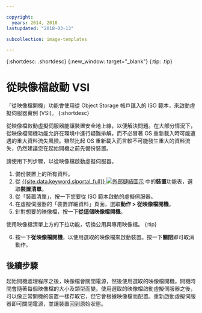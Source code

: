 ```yaml
---

copyright:
  years: 2014, 2018
lastupdated: "2018-03-13"

subcollection: image-templates

---
```


{:shortdesc: .shortdesc}
{:new_window: target="_blank"}
{:tip: .tip}

# 從映像檔啟動 VSI

「從映像檔開機」功能會使用從 Object Storage 帳戶匯入的 ISO 範本，來啟動虛擬伺服器實例 (VSI)。
{:shortdesc}

從映像檔啟動虛擬伺服器能讓裝置安全地上線，以便解決問題。在大部分情況下，從映像檔開機功能允許在環境中進行疑難排解，而不必冒著 OS 重新載入時可能遭遇的重大資料流失風險。雖然比起 OS 重新載入而言較不可能發生重大的資料流失，仍然建議您在起始開機之前先備份裝置。

請使用下列步驟，以從映像檔啟動虛擬伺服器。

1. 備份裝置上的所有資料。
2. 從 [{{site.data.keyword.slportal_full}} ![外部鏈結圖示](../../icons/launch-glyph.svg "外部鏈結圖示")](https://control.softlayer.com/) 中的**裝置**功能表，選取**裝置清單**。
3. 從「裝置清單」，按一下您要從 ISO 範本啟動的虛擬伺服器。
4. 在虛擬伺服器的「裝置詳細資料」頁面，選取**動作 > 從映像檔開機**。
5. 針對想要的映像檔，按一下**從這個映像檔開機**。

  使用映像檔清單上方的下拉功能，切換公用與專用映像檔。
{:tip}

6. 按一下**從映像檔開機**，以使用選取的映像檔來啟動裝置。按一下**關閉**即可取消動作。

## 後續步驟

起始開機處理程序之後，映像檔會關閉電源，然後使用選取的映像檔開機。開機時間會隨著每個映像檔的大小及類型而變。使用選取的映像檔啟動虛擬伺服器之後，可以像正常開機的裝置一樣存取它，但它會根據映像檔而配置。重新啟動虛擬伺服器即可關閉電源，並讓裝置回到原始狀態。
